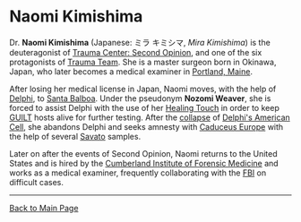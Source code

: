 # Naomi Kimishima

Dr. **Naomi Kimishima** (Japanese: ミラ キミシマ, *Mira Kimishima*) is the deuteragonist of [Trauma Center: Second Opinion](../SO.md), and one of the six protagonists of [Trauma Team](../../tt/TT.md). She is a master surgeon born in Okinawa, Japan, who later becomes a medical examiner in [Portland, Maine](../../tt/locations/Portland.md).

After losing her medical license in Japan, Naomi moves, with the help of [Delphi](../../../organizations/Delphi.md), to [Santa Balboa](../locations/Santa_Balboa.md). Under the pseudonym **Nozomi Weaver**, she is forced to assist Delphi with the use of her [Healing Touch](../../../general/Healing_Touch.md) in order to keep [GUILT](../../../diseases/GUILT.md) hosts alive for further testing. After the [collapse](../episodes/Z_5.md) of [Delphi's American Cell](../locations/Delphi's_American_Cell.md), she abandons Delphi and seeks amnesty with [Caduceus Europe](../../../organizations/Caduceus_Europe.md) with the help of several [Savato](../../../diseases/GUILT/Savato.md) samples.

Later on after the events of Second Opinion, Naomi returns to the United States and is hired by the [Cumberland Institute of Forensic Medicine](../../tt/locations/CIFM.md) and works as a medical examiner, frequently collaborating with the [FBI](../../../organizations/FBI.md) on difficult cases.

---

[Back to Main Page](/tc-wiki)